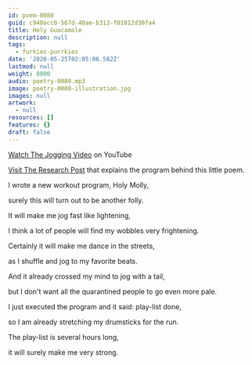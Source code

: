 ```yaml
---
id: poem-0080
guid: c940acc0-567d-40ae-b313-f01012d30fa4
title: Holy Guacamole
description: null
tags:
  - furkies-purrkies
date: '2020-05-25T02:05:06.582Z'
lastmod: null
weight: 8000
audio: poetry-0080.mp3
image: poetry-0080-illustration.jpg
images: null
artwork:
  - null
resources: []
features: {}
draft: false
---
```


[Watch The Jogging Video][2] on YouTube

[Visit The Research Post][1] that explains the program behind this little poem.

I wrote a new workout program, Holy Molly,

surely this will turn out to be another folly.

It will make me jog fast like lightening,

I think a lot of people will find my wobbles very frightening.

Certainly it will make me dance in the streets,

as I shuffle and jog to my favorite beats.

And it already crossed my mind to jog with a tail,

but I don't want all the quarantined people to go even more pale.

I just executed the program and it said: play-list done,

so I am already stretching my drumsticks for the run.

The play-list is several hours long,

it will surely make me very strong.

[1]: /permalink/9add1268-7755-49ec-84d4-c16bd64d628d
[2]: https://youtu.be/9XTjAm9H-vA